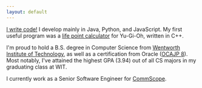 ```yaml
---
layout: default
---
```

[I write code!](images/iwritecode.jpg) I develop mainly in Java, Python, and JavaScript. My first useful program was a [life point calculator](https://gist.github.com/sudiamanj/c9dca4019559819a415b3aabae44cca5) for Yu-Gi-Oh, written in C++.

I'm proud to hold a B.S. degree in Computer Science from [Wentworth Institute of Technology](http://wit.edu), as well as
a certification from Oracle ([OCAJP 8](http://www.youracclaim.com/badges/edb762b0-efac-4118-ab22-76e03d184b50)). Most
notably, I've attained the highest GPA (3.94) out of all CS majors in my graduating class at WIT.

I currently work as a Senior Software Engineer for <a href="http://www.commscope.com">CommScope</a>.
